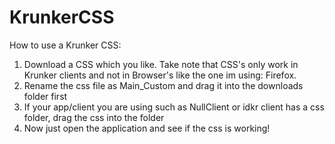 # KrunkerCSS
How to use a Krunker CSS:

1) Download a CSS which you like. Take note that CSS's only work in Krunker clients and not in Browser's like the one im using: Firefox.
2) Rename the css file as Main_Custom and drag it into the downloads folder first
3) If your app/client you are using such as NullClient or idkr client has a css folder, drag the css into the folder
4) Now just open the application and see if the css is working!
